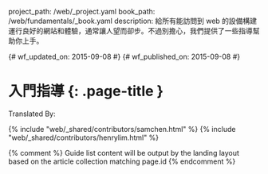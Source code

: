 project_path: /web/_project.yaml
book_path: /web/fundamentals/_book.yaml
description: 給所有能訪問到 web 的設備構建運行良好的網站和體驗，通常讓人望而卻步。不過別擔心，我們提供了一些指導幫助你上手。

{# wf_updated_on: 2015-09-08 #}
{# wf_published_on: 2015-09-08 #}

# 入門指導 {: .page-title }



Translated By: 

{% include "web/_shared/contributors/samchen.html" %}
{% include "web/_shared/contributors/henrylim.html" %}



{% comment %}
Guide list content will be output by the landing layout based on the article collection matching page.id
{% endcomment %}
